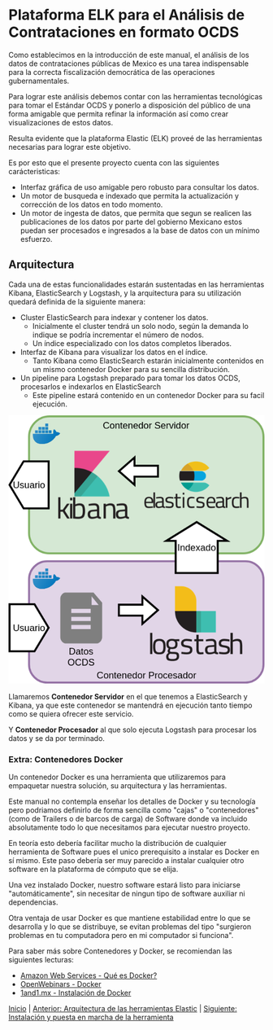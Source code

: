 # Plataforma ELK para el Análisis de Contrataciones en formato OCDS

Como establecimos en la introducción de este manual, el análisis de los datos de contrataciones públicas de Mexico es una tarea indispensable para la correcta fiscalización democrática de las operaciones gubernamentales.

Para lograr este análisis debemos contar con las herramientas tecnológicas para tomar el Estándar OCDS y ponerlo a disposición del público de una forma amigable que permita refinar la información así como crear visualizaciones de estos datos.

Resulta evidente que la plataforma Elastic (ELK) proveé de las herramientas necesarias para lograr este objetivo.

Es por esto que el presente proyecto cuenta con las siguientes carácteristicas:

- Interfaz gráfica de uso amigable pero robusto para consultar los datos.
- Un motor de busqueda e indexado que permita la actualización y corrección de los datos en todo momento.
- Un motor de ingesta de datos, que permita que segun se realicen las publicaciones de los datos por parte del gobierno Mexicano estos puedan ser procesados e ingresados a la base de datos con un mínimo esfuerzo.

## Arquitectura

Cada una de estas funcionalidades estarán sustentadas en las herramientas Kibana, ElasticSearch y Logstash, y la arquitectura para su utilización quedará definida de la siguiente manera:

- Cluster ElasticSearch para indexar y contener los datos.
    - Inicialmente el cluster tendrá un solo nodo, según la demanda lo indique se podría incrementar el número de nodos.
    - Un índice especializado con los datos completos liberados.
- Interfaz de Kibana para visualizar los datos en el índice.
    - Tanto Kibana como ElasticSearch estarán inicialmente contenidos en un mismo contenedor Docker para su sencilla distribución.
- Un pipeline para Logstash preparado para tomar los datos OCDS, procesarlos e indexarlos en ElasticSearch
    - Este pipeline estará contenido en un contenedor Docker para su facil ejecución.

!["Plataforma ELK"](arquitectura.png "Plataforma ELK")

Llamaremos **Contenedor Servidor** en el que tenemos a ElasticSearch y Kibana, ya que este contenedor se mantendrá en ejecución tanto tiempo como se quiera ofrecer este servicio.

Y **Contenedor Procesador** al que solo ejecuta Logstash para procesar los datos y se da por terminado.

### Extra: Contenedores Docker

Un contenedor Docker es una herramienta que utilizaremos para empaquetar nuestra solución, su arquitectura y las herramientas.

Este manual no contempla enseñar los detalles de Docker y su tecnología pero podriamos definirlo de forma sencilla como "cajas" o "contenedores" (como de Trailers o de barcos de carga) de Software donde va incluido absolutamente todo lo que necesitamos para ejecutar nuestro proyecto.

En teoría esto debería facilitar mucho la distribución de cualquier herramienta de Software pues el unico prerequisito a instalar es Docker en sí mismo. Este paso debería ser muy parecido a instalar cualquier otro software en la plataforma de cómputo que se elija.

Una vez instalado Docker, nuestro software estará listo para iniciarse "automáticamente", sin necesitar de ningun tipo de software auxiliar ni dependencias.

Otra ventaja de usar Docker es que mantiene estabilidad entre lo que se desarrolla y lo que se distribuye, se evitan problemas del tipo "surgieron problemas en tu computadora pero en mi computador si funciona".

Para saber más sobre Contenedores y Docker, se recomiendan las siguientes lecturas:
- [Amazon Web Services - Qué es Docker?](https://aws.amazon.com/es/docker/)
- [OpenWebinars - Docker](https://openwebinars.net/blog/docker-que-es-sus-principales-caracteristicas/)
- [1and1.mx - Instalación de Docker](https://www.1and1.mx/digitalguide/servidores/configuracion/tutorial-docker-instalacion-y-primeros-pasos/)

[Inicio](../README.md) | [Anterior: Arquitectura de las herramientas Elastic](Seccion2.md) | [Siguiente: Instalación y puesta en marcha de la herramienta](Seccion4.md)
